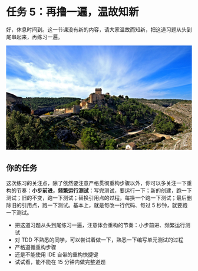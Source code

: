 # 任务 5：再撸一遍，温故知新

好，休息时间到。这一节课没有新的内容，请大家温故而知新，把这道习题从头到尾串起来，再练习一遍。

![](./images/separator-spain-castles.jpg)

## 你的任务

这次练习的关注点，除了依然要注意严格贯彻重构步骤以外，你可以多关注一下重构的节奏：**小步前进，频繁运行测试**：写完测试，要运行一下；新的创建，跑一下测试；旧的不变，跑一下测试；替换引用点的过程，每换一个跑一下测试；最后删除旧的引用点，跑一下测试。基本上，就是每改一行代码、每过 5 秒钟，就要跑一下测试。

- 把这道习题从头到尾练习一遍，注意体会重构的节奏：小步前进、频繁运行测试
- 对 TDD 不熟悉的同学，可以尝试着做一下，熟悉一下编写单元测试的过程
- 严格遵循重构步骤
- 还是不能使用 IDE 自带的重构快捷键
- 试试看，能不能在 15 分钟内做完整道题
